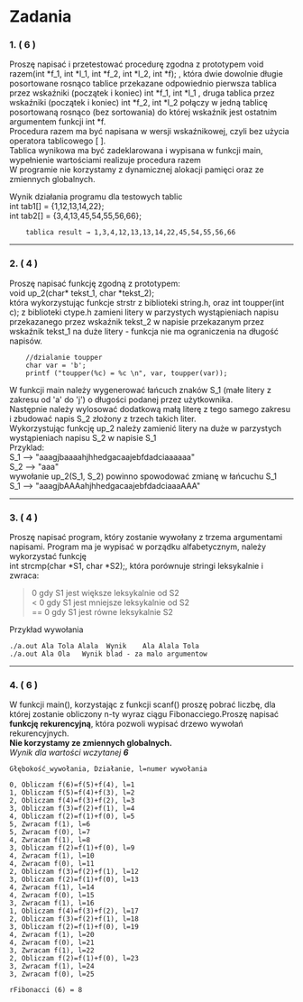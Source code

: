 # Zadania

### 1. ( 6 )
Proszę napisać i przetestować procedurę zgodna z prototypem void razem(int *f_1, int *l_1, int *f_2, int *l_2, int *f); , która dwie dowolnie długie posortowane rosnąco tablice przekazane odpowiednio pierwsza tablica  przez wskaźniki (początek i koniec) int *f_1, int *l_1 , druga tablica przez wskaźniki (początek i koniec) int *f_2, int *l_2 połączy w jedną tablicę posortowaną rosnąco (bez sortowania) do której wskaźnik jest ostatnim argumentem funkcji int *f.\
Procedura razem  ma być napisana w wersji wskaźnikowej, czyli bez użycia operatora tablicowego [ ].\
Tablica wynikowa ma być zadeklarowana  i wypisana w funkcji main, wypełnienie wartościami realizuje procedura razem\
W programie nie korzystamy z dynamicznej alokacji pamięci oraz ze zmiennych globalnych.

Wynik działania programu dla testowych tablic\
int tab1[] = {1,12,13,14,22};\
int tab2[] = {3,4,13,45,54,55,56,66};

```
    tablica result → 1,3,4,12,13,13,14,22,45,54,55,56,66
```

---

### 2. ( 4 ) 
Proszę napisać funkcję zgodną z prototypem:\
       void up_2(char* tekst_1, char *tekst_2);\
która wykorzystując funkcje strstr z biblioteki string.h, oraz   int toupper(int c); z biblioteki  ctype.h zamieni litery w parzystych wystąpieniach napisu przekazanego przez wskaźnik tekst_2 w napisie przekazanym przez wskaźnik tekst_1 na duże litery - funkcja nie ma ograniczenia na długość napisów.

        //dzialanie toupper
        char var = 'b';
        printf ("toupper(%c) = %c \n", var, toupper(var));
W funkcji main należy wygenerować łańcuch znaków S_1 (małe litery z zakresu od 'a' do 'j') o długości podanej przez użytkownika.\
Następnie należy wylosować dodatkową małą literę z tego samego zakresu i zbudować napis S_2 złożony z trzech takich liter.\
Wykorzystując funkcję up_2 należy zamienić litery na duże w parzystych wystąpieniach napisu S_2  w napisie S_1\
Przyklad:\
S_1 --> "aaagjbaaaahjhhedgacaajebfdadciaaaaaa"\
S_2 --> "aaa"\
wywołanie up_2(S_1, S_2) powinno spowodować zmianę w łańcuchu S_1\
S_1 --> "aaagjbAAAahjhhedgacaajebfdadciaaaAAA"

---

### 3. ( 4 )
Proszę napisać program, który zostanie wywołany z trzema argumentami napisami. Program ma je wypisać w porządku alfabetycznym, należy wykorzystać funkcję\
int strcmp(char *S1, char *S2);, która porównuje stringi leksykalnie i zwraca:
> 0 gdy S1 jest większe leksykalnie od S2\
< 0 gdy S1 jest mniejsze leksykalnie od S2\
== 0 gdy S1 jest równe leksykalnie S2

  Przykład wywołania
```  
./a.out Ala Tola Alala  Wynik    Ala Alala Tola
./a.out Ala Ola   Wynik blad - za malo argumentow
```

---
### 4. ( 6 )
W funkcji main(), korzystając z funkcji scanf() proszę pobrać liczbę, dla której zostanie obliczony n-ty wyraz ciągu Fibonacciego.Proszę napisać **funkcję rekurencyjną**, która pozwoli wypisać drzewo wywołań rekurencyjnych.\
**Nie korzystamy ze zmiennych globalnych.**\
*Wynik dla wartości wczytanej **6***
```
Głębokość_wywołania, Działanie, l=numer wywołania

0, Obliczam f(6)=f(5)+f(4), l=1
1, Obliczam f(5)=f(4)+f(3), l=2
2, Obliczam f(4)=f(3)+f(2), l=3
3, Obliczam f(3)=f(2)+f(1), l=4
4, Obliczam f(2)=f(1)+f(0), l=5
5, Zwracam f(1), l=6
5, Zwracam f(0), l=7
4, Zwracam f(1), l=8
3, Obliczam f(2)=f(1)+f(0), l=9
4, Zwracam f(1), l=10
4, Zwracam f(0), l=11
2, Obliczam f(3)=f(2)+f(1), l=12
3, Obliczam f(2)=f(1)+f(0), l=13
4, Zwracam f(1), l=14
4, Zwracam f(0), l=15
3, Zwracam f(1), l=16
1, Obliczam f(4)=f(3)+f(2), l=17
2, Obliczam f(3)=f(2)+f(1), l=18
3, Obliczam f(2)=f(1)+f(0), l=19
4, Zwracam f(1), l=20
4, Zwracam f(0), l=21
3, Zwracam f(1), l=22
2, Obliczam f(2)=f(1)+f(0), l=23
3, Zwracam f(1), l=24
3, Zwracam f(0), l=25

rFibonacci (6) = 8
```